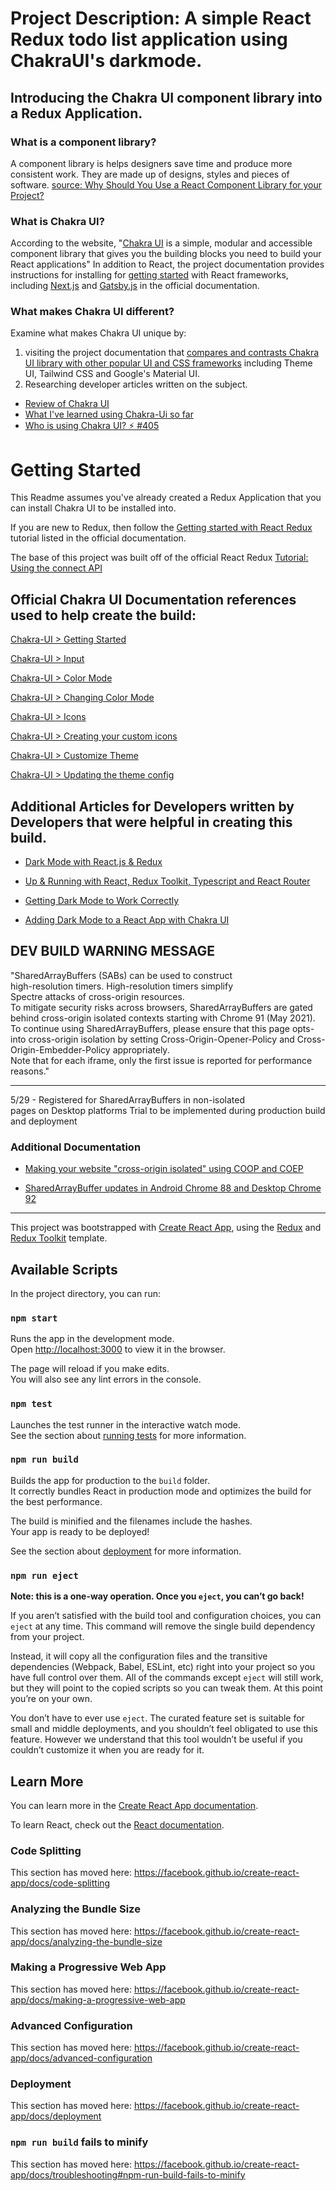 # Project Description: A simple React Redux todo list application using ChakraUI's darkmode. 


## Introducing the Chakra UI component library into a Redux Application. 

### What is a component library? 

A component library is helps designers save time and produce more consistent work. They are made up of designs, styles   and pieces of software. [source: Why Should You Use a React Component Library for your Project?](https://medium.com/@timurcatakli/why-should-you-use-a-react-component-library-for-your-project-aa530a05e038)

### What is Chakra UI?

According to the website, "[Chakra UI](https://chakra-ui.com/) is a simple, modular and accessible component library that gives you the building blocks you need to build your React applications" In addition to React, the project documentation provides instructions for installing for [getting started](https://chakra-ui.com/docs/getting-started) with React frameworks, including [Next.js](https://nextjs.org/) and [Gatsby.js](https://www.gatsbyjs.com/) in the official documentation. 

### What makes Chakra UI different?

Examine what makes Chakra UI unique by:
1. visiting the project documentation that [compares and contrasts Chakra UI library with other popular UI and CSS frameworks](https://chakra-ui.com/docs/comparison) including Theme UI, Tailwind CSS and Google's Material UI.
2. Researching developer articles written on the subject.
  - [Review of Chakra UI](https://blog.bitsrc.io/review-of-chakra-ui-651157bdf43a#:~:text=All%20in%20all%2C%20what%20makes,gained%20a%20lot%20of%20traction.)
  - [What I've learned using Chakra-Ui so far](https://dev.to/carlosrafael22/what-i-ve-learned-with-chakra-ui-so-far-4f5e)
  - [Who is using Chakra UI? ⚡️ #405](https://github.com/chakra-ui/chakra-ui/discussions/405)


# Getting Started

This Readme assumes you've already created a Redux Application that you can install Chakra UI to be installed into. 

If you are new to Redux, then follow the [Getting started with React Redux](https://react-redux.js.org/introduction/getting-started) tutorial listed in the official documentation. 

The base of this project was built off of the official React Redux [Tutorial: Using the connect API](https://react-redux.js.org/tutorials/connect#tutorial-using-the-connect-api)


## Official Chakra UI Documentation references used to help create the build:
[Chakra-UI > Getting Started](https://chakra-ui.com/docs/getting-started)

[Chakra-UI > Input](https://chakra-ui.com/docs/form/input)

[Chakra-UI > Color Mode](https://chakra-ui.com/docs/features/color-mode)

[Chakra-UI > Changing Color Mode](https://chakra-ui.com/docs/features/color-mode#changing-color-mode)

[Chakra-UI > Icons](https://chakra-ui.com/docs/media-and-icons/icon)

[Chakra-UI > Creating your custom icons](https://chakra-ui.com/docs/media-and-icons/icon#creating-your-custom-icons)

[Chakra-UI > Customize Theme](https://chakra-ui.com/docs/theming/customize-theme)

[Chakra-UI > Updating the theme config](https://chakra-ui.com/docs/features/color-mode)



## Additional Articles for Developers written by Developers that were helpful in creating this build. 

- [Dark Mode with React.js & Redux](https://medium.com/@herrerac11/dark-mode-with-react-js-redux-d30680e98de)

- [Up & Running with React, Redux Toolkit, Typescript and React Router](https://ogzhanolguncu.com/blog/react-redux-toolkit-with-typescript)

- [Getting Dark Mode to Work Correctly](https://chakra-ui.com/docs/features/color-mode#setup)

- [Adding Dark Mode to a React App with Chakra UI](https://www.pluralsight.com/guides/adding-dark-mode-to-a-react-app-with-chakra-ui)


**DEV BUILD WARNING MESSAGE**
-----------------------------------------------------------
"SharedArrayBuffers (SABs) can be used to construct     
high-resolution timers. High-resolution timers simplify  
Spectre attacks of cross-origin resources.              
To mitigate security risks across browsers, SharedArrayBuffers are gated behind cross-origin isolated
contexts starting with Chrome 91 (May 2021). To continue using SharedArrayBuffers, please ensure that this page opts-into cross-origin isolation by setting     Cross-Origin-Opener-Policy and Cross-Origin-Embedder-Policy appropriately.                               
Note that for each iframe, only the first issue is reported 
for performance reasons."  
* * *                                
5/29 - Registered for SharedArrayBuffers in non-isolated    
pages on Desktop platforms Trial to be implemented during production build and      deployment                                                                                  

### Additional Documentation 

- [Making your website "cross-origin isolated" using COOP and COEP](https://web.dev/coop-coep/)

- [SharedArrayBuffer updates in Android Chrome 88 and Desktop Chrome 92](https://developer.chrome.com/blog/enabling-shared-array-buffer/)


* * *

This project was bootstrapped with [Create React App](https://github.com/facebook/create-react-app), using the [Redux](https://redux.js.org/) and [Redux Toolkit](https://redux-toolkit.js.org/) template.

## Available Scripts

In the project directory, you can run:

### `npm start`

Runs the app in the development mode.<br />
Open [http://localhost:3000](http://localhost:3000) to view it in the browser.

The page will reload if you make edits.<br />
You will also see any lint errors in the console.

### `npm test`

Launches the test runner in the interactive watch mode.<br />
See the section about [running tests](https://facebook.github.io/create-react-app/docs/running-tests) for more information.

### `npm run build`

Builds the app for production to the `build` folder.<br />
It correctly bundles React in production mode and optimizes the build for the best performance.

The build is minified and the filenames include the hashes.<br />
Your app is ready to be deployed!

See the section about [deployment](https://facebook.github.io/create-react-app/docs/deployment) for more information.

### `npm run eject`

**Note: this is a one-way operation. Once you `eject`, you can’t go back!**

If you aren’t satisfied with the build tool and configuration choices, you can `eject` at any time. This command will remove the single build dependency from your project.

Instead, it will copy all the configuration files and the transitive dependencies (Webpack, Babel, ESLint, etc) right into your project so you have full control over them. All of the commands except `eject` will still work, but they will point to the copied scripts so you can tweak them. At this point you’re on your own.

You don’t have to ever use `eject`. The curated feature set is suitable for small and middle deployments, and you shouldn’t feel obligated to use this feature. However we understand that this tool wouldn’t be useful if you couldn’t customize it when you are ready for it.

## Learn More

You can learn more in the [Create React App documentation](https://facebook.github.io/create-react-app/docs/getting-started).

To learn React, check out the [React documentation](https://reactjs.org/).

### Code Splitting

This section has moved here: https://facebook.github.io/create-react-app/docs/code-splitting

### Analyzing the Bundle Size

This section has moved here: https://facebook.github.io/create-react-app/docs/analyzing-the-bundle-size

### Making a Progressive Web App

This section has moved here: https://facebook.github.io/create-react-app/docs/making-a-progressive-web-app

### Advanced Configuration

This section has moved here: https://facebook.github.io/create-react-app/docs/advanced-configuration

### Deployment

This section has moved here: https://facebook.github.io/create-react-app/docs/deployment

### `npm run build` fails to minify

This section has moved here: https://facebook.github.io/create-react-app/docs/troubleshooting#npm-run-build-fails-to-minify
